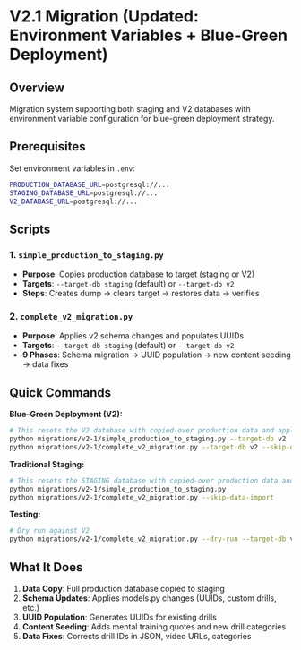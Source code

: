# V2.1 Migration (Updated: Environment Variables + Blue-Green Deployment)

## Overview
Migration system supporting both staging and V2 databases with environment variable configuration for blue-green deployment strategy.

## Prerequisites
Set environment variables in `.env`:
```bash
PRODUCTION_DATABASE_URL=postgresql://...
STAGING_DATABASE_URL=postgresql://...
V2_DATABASE_URL=postgresql://...
```

## Scripts

### 1. `simple_production_to_staging.py`
- **Purpose**: Copies production database to target (staging or V2)
- **Targets**: `--target-db staging` (default) or `--target-db v2`
- **Steps**: Creates dump → clears target → restores data → verifies

### 2. `complete_v2_migration.py`
- **Purpose**: Applies v2 schema changes and populates UUIDs
- **Targets**: `--target-db staging` (default) or `--target-db v2`
- **9 Phases**: Schema migration → UUID population → new content seeding → data fixes

## Quick Commands

**Blue-Green Deployment (V2):**
```bash
# This resets the V2 database with copied-over production data and applies v2 schema
python migrations/v2-1/simple_production_to_staging.py --target-db v2
python migrations/v2-1/complete_v2_migration.py --target-db v2 --skip-data-import
```

**Traditional Staging:**
```bash
# This resets the STAGING database with copied-over production data and applies v2 schema
python migrations/v2-1/simple_production_to_staging.py
python migrations/v2-1/complete_v2_migration.py --skip-data-import
```

**Testing:**
```bash
# Dry run against V2
python migrations/v2-1/complete_v2_migration.py --dry-run --target-db v2
```

## What It Does
1. **Data Copy**: Full production database copied to staging
2. **Schema Updates**: Applies models.py changes (UUIDs, custom drills, etc.)
3. **UUID Population**: Generates UUIDs for existing drills
4. **Content Seeding**: Adds mental training quotes and new drill categories
5. **Data Fixes**: Corrects drill IDs in JSON, video URLs, categories